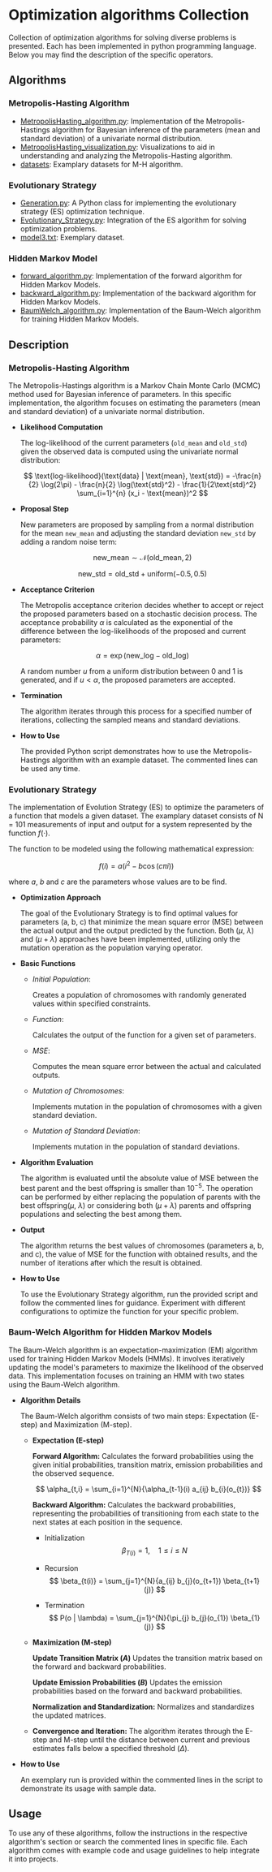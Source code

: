 # Optimization algorithms Collection

Collection of optimization algorithms for solving diverse problems is presented. Each has been implemented in python programming language. Below you may find the description of the specific operators.

## Algorithms

### Metropolis-Hasting Algorithm
- [MetropolisHasting_algorithm.py](MetropolisHasting_algorithm.py): Implementation of the Metropolis-Hastings algorithm for Bayesian inference of the parameters (mean and standard deviation) of a univariate normal distribution.
- [MetropolisHasting_visualization.py](MetropolisHasting_visualization.py): Visualizations to aid in understanding and analyzing the Metropolis-Hasting algorithm.
- [datasets](./datasets/): Examplary datasets for M-H algorithm.

### Evolutionary Strategy
- [Generation.py](Generation.py): A Python class for implementing the evolutionary strategy (ES) optimization technique.
- [Evolutionary_Strategy.py](Evolutionary_Strategy.py): Integration of the ES algorithm for solving optimization problems.
- [model3.txt](model3.txt): Exemplary dataset.

### Hidden Markov Model
- [forward_algorithm.py](forward_algorithm.py): Implementation of the forward algorithm for Hidden Markov Models.
- [backward_algorithm.py](backward_algorithm.py): Implementation of the backward algorithm for Hidden Markov Models.
- [BaumWelch_algorithm.py](BaumWelch_algorithm.py): Implementation of the Baum-Welch algorithm for training Hidden Markov Models.

## Description
<!---------------------------------------------------------------- Metropolis-Hasting Algorithm ---------------------------------------------------------------->
### **Metropolis-Hasting Algorithm**
The Metropolis-Hastings algorithm is a Markov Chain Monte Carlo (MCMC) method used for Bayesian inference of parameters. In this specific implementation, the algorithm focuses on estimating the parameters (mean and standard deviation) of a univariate normal distribution.
- **Likelihood Computation**

    The log-likelihood of the current parameters (`old_mean` and `old_std`) given the observed data is computed using the univariate normal distribution:

    $$
    \text{log-likelihood}(\text{data} | \text{mean}, \text{std}) = -\frac{n}{2} \log(2\pi) - \frac{n}{2} \log(\text{std}^2) - \frac{1}{2\text{std}^2} \sum_{i=1}^{n} (x_i - \text{mean})^2
    $$


- **Proposal Step**

    New parameters are proposed by sampling from a normal distribution for the mean `new_mean` and adjusting the standard deviation `new_std` by adding a random noise term:

    $$
    \text{{new\_mean}} \sim \mathcal{N}(\text{{old\_mean}}, 2)
    $$

    $$
    \text{{new\_std}} = \text{{old\_std}} + \text{{uniform}}(-0.5, 0.5)
    $$

- **Acceptance Criterion**

    The Metropolis acceptance criterion decides whether to accept or reject the proposed parameters based on a stochastic decision process. The acceptance probability $\alpha$ is calculated as the exponential of the difference between the log-likelihoods of the proposed and current parameters:

    $$
    \alpha = \exp(\text{{new\_log}} - \text{{old\_log}})
    $$

    A random number $u$ from a uniform distribution between 0 and 1 is generated, and if $u < \alpha$, the proposed parameters are accepted.

- **Termination**

    The algorithm iterates through this process for a specified number of iterations, collecting the sampled means and standard deviations.

- **How to Use**

    The provided Python script demonstrates how to use the Metropolis-Hastings algorithm with an example dataset. The commented lines can be used any time.

<!---------------------------------------------------------------- Evolutionary Strategy ---------------------------------------------------------------->
### **Evolutionary Strategy**

The implementation of Evolution Strategy (ES) to optimize the parameters of a function that models a given dataset. The examplary dataset consists of N = 101 measurements of input and output for a system represented by the function $f(·)$.


The function to be modeled using the following mathematical expression:

$$ f(i) = a (i^2 − b\cos(c\pi i))$$

where $a$, $b$ and $c$ are the parameters whose values are to be find.

- **Optimization Approach**

    The goal of the Evolutionary Strategy is to find optimal values for parameters (a, b, c) that minimize the mean square error (MSE) between the actual output and the output predicted by the function. Both ($\mu$, $\lambda$) and ($\mu + \lambda$) approaches have been implemented, utilizing only the mutation operation as the population varying operator.

- **Basic Functions**

    - *Initial Population*:

        Creates a population of chromosomes with randomly generated values within specified constraints.

    - *Function*:
        
        Calculates the output of the function for a given set of parameters.

    - *MSE*:

        Computes the mean square error between the actual and calculated outputs.

    - *Mutation of Chromosomes*:

        Implements mutation in the population of chromosomes with a given standard deviation.

    - *Mutation of Standard Deviation*:

        Implements mutation in the population of standard deviations.

- **Algorithm Evaluation**

    The algorithm is evaluated until the absolute value of MSE between the best parent and the best offspring is smaller than $10^{-5}$. The operation can be performed by either replacing the population of parents with the best offspring($\mu$, $\lambda$) or considering both ($\mu + \lambda$) parents and offspring populations and selecting the best among them.

- **Output**

    The algorithm returns the best values of chromosomes (parameters a, b, and c), the value of MSE for the function with obtained results, and the number of iterations after which the result is obtained.

- **How to Use**

    To use the Evolutionary Strategy algorithm, run the provided script and follow the commented lines for guidance. Experiment with different configurations to optimize the function for your specific problem.


### **Baum-Welch Algorithm for Hidden Markov Models**

The Baum-Welch algorithm is an expectation-maximization (EM) algorithm used for training Hidden Markov Models (HMMs). It involves iteratively updating the model's parameters to maximize the likelihood of the observed data. This implementation focuses on training an HMM with two states using the Baum-Welch algorithm.

- **Algorithm Details**

    The Baum-Welch algorithm consists of two main steps: Expectation (E-step) and Maximization (M-step).

    - **Expectation (E-step)**
    
        **Forward Algorithm:** 
        Calculates the forward probabilities using the given initial probabilities, transition matrix, emission probabilities and the observed sequence.

        $$
        \alpha_{t,i} = \sum_{i=1}^{N}{\alpha_{t-1}(i) a_{ij} b_{i}(o_{t})}
        $$
                
        **Backward Algorithm:**
        Calculates the backward probabilities, representing the probabilities of transitioning from each state to the next states at each position in the sequence.

        - Initialization
        $$
        \beta_{T(i)} = 1, \quad 1 \leq i \leq N
        $$

        - Recursion
        $$
        \beta_{t(i)} = \sum_{j=1}^{N}{a_{ij} b_{j}(o_{t+1}) \beta_{t+1}(j)}
        $$

        - Termination
        $$
        P(o | \lambda) = \sum_{j=1}^{N}{\pi_{j} b_{j}(o_{1}) \beta_{1}(j)}
        $$

    - **Maximization (M-step)**
    
        **Update Transition Matrix ($A$)** 
        Updates the transition matrix based on the forward and backward probabilities.

        **Update Emission Probabilities ($B$)** 
        Updates the emission probabilities based on the forward and backward probabilities.

        **Normalization and Standardization:**
        Normalizes and standardizes the updated matrices.

    - **Convergence and Iteration:**
        The algorithm iterates through the E-step and M-step until the distance between current and previous estimates falls below a specified threshold ($\Delta$).

- **How to Use**

    An exemplary run is provided within the commented lines in the script to demonstrate its usage with sample data.

## Usage
To use any of these algorithms, follow the instructions in the respective algorithm's section or search the commented lines in specific file. Each algorithm comes with example code and usage guidelines to help integrate it into projects.


